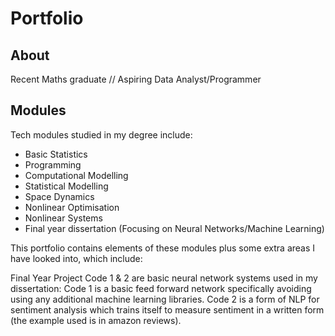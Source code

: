 # Portfolio
## About
Recent Maths graduate // Aspiring Data Analyst/Programmer

## Modules
Tech modules studied in my degree include:
- Basic Statistics
- Programming
- Computational Modelling
- Statistical Modelling
- Space Dynamics
- Nonlinear Optimisation
- Nonlinear Systems
- Final year dissertation (Focusing on Neural Networks/Machine Learning)

This portfolio contains elements of these modules plus some extra areas I have looked into, which include:

Final Year Project Code 1 & 2 are basic neural network systems used in my dissertation:
Code 1 is a basic feed forward network specifically avoiding using any additional machine learning libraries. 
Code 2 is a form of NLP for sentiment analysis which trains itself to measure sentiment in a written form (the example used is in amazon reviews).
